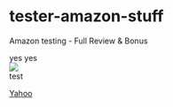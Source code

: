 # tester-amazon-stuff
Amazon testing - Full Review &amp; Bonus


yes yes 
</br>
<a href="http://www.yahoo.com"><img src="https://cdn.photographylife.com/wp-content/uploads/2014/06/Nikon-D810-Image-Sample-6.jpg"></a>
</br>
test

<a href="http://www.yahoo.com">Yahoo</a>
